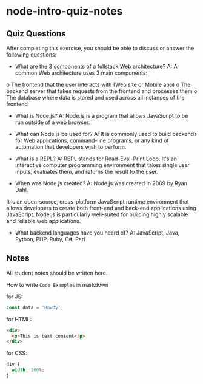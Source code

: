 # node-intro-quiz-notes

## Quiz Questions

After completing this exercise, you should be able to discuss or answer the following questions:

- What are the 3 components of a fullstack Web architecture?
  A: A common Web architecture uses 3 main components:

o The frontend that the user interacts with (Web site or Mobile app)
o The backend server that takes requests from the frontend and processes them
o The database where data is stored and used across all instances of the frontend

- What is Node.js?
  A: Node.js is a program that allows JavaScript to be run outside of a web browser.

- What can Node.js be used for?
  A: It is commonly used to build backends for Web applications, command-line programs, or any kind of automation that developers wish to perform.

- What is a REPL?
  A: REPL stands for Read-Eval-Print Loop. It's an interactive computer programming environment that takes single user inputs, evaluates them, and returns the result to the user.

- When was Node.js created?
  A: Node.js was created in 2009 by Ryan Dahl.

It is an open-source, cross-platform JavaScript runtime environment that allows developers to create both front-end and back-end applications using JavaScript. Node.js is particularly well-suited for building highly scalable and reliable web applications.

- What backend languages have you heard of?
  A: JavaScript, Java, Python, PHP, Ruby, C#, Perl

## Notes

All student notes should be written here.

How to write `Code Examples` in markdown

for JS:

```javascript
const data = 'Howdy';
```

for HTML:

```html
<div>
  <p>This is text content</p>
</div>
```

for CSS:

```css
div {
  width: 100%;
}
```
